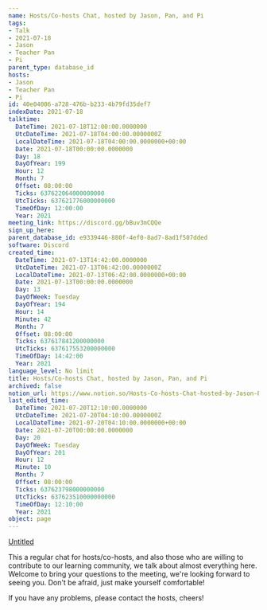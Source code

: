 ```yaml
---
name: Hosts/Co-hosts Chat, hosted by Jason, Pan, and Pi
tags:
- Talk
- 2021-07-18
- Jason
- Teacher Pan
- Pi
parent_type: database_id
hosts:
- Jason
- Teacher Pan
- Pi
id: 40e04006-a728-476b-b233-4b79fd35def7
indexDate: 2021-07-18
talktime:
  DateTime: 2021-07-18T12:00:00.0000000
  UtcDateTime: 2021-07-18T04:00:00.0000000Z
  LocalDateTime: 2021-07-18T04:00:00.0000000+00:00
  Date: 2021-07-18T00:00:00.0000000
  Day: 18
  DayOfYear: 199
  Hour: 12
  Month: 7
  Offset: 08:00:00
  Ticks: 637622064000000000
  UtcTicks: 637621776000000000
  TimeOfDay: 12:00:00
  Year: 2021
meeting_link: https://discord.gg/bBuv3mCQQe
sign_up_here: 
parent_database_id: e9339446-880f-4ef0-8ad7-8ad1f507dded
software: Discord
created_time:
  DateTime: 2021-07-13T14:42:00.0000000
  UtcDateTime: 2021-07-13T06:42:00.0000000Z
  LocalDateTime: 2021-07-13T06:42:00.0000000+00:00
  Date: 2021-07-13T00:00:00.0000000
  Day: 13
  DayOfWeek: Tuesday
  DayOfYear: 194
  Hour: 14
  Minute: 42
  Month: 7
  Offset: 08:00:00
  Ticks: 637617841200000000
  UtcTicks: 637617553200000000
  TimeOfDay: 14:42:00
  Year: 2021
language_level: No limit
title: Hosts/Co-hosts Chat, hosted by Jason, Pan, and Pi
archived: false
notion_url: https://www.notion.so/Hosts-Co-hosts-Chat-hosted-by-Jason-Pan-and-Pi-40e04006a728476bb2334b79fd35def7
last_edited_time:
  DateTime: 2021-07-20T12:10:00.0000000
  UtcDateTime: 2021-07-20T04:10:00.0000000Z
  LocalDateTime: 2021-07-20T04:10:00.0000000+00:00
  Date: 2021-07-20T00:00:00.0000000
  Day: 20
  DayOfWeek: Tuesday
  DayOfYear: 201
  Hour: 12
  Minute: 10
  Month: 7
  Offset: 08:00:00
  Ticks: 637623798000000000
  UtcTicks: 637623510000000000
  TimeOfDay: 12:10:00
  Year: 2021
object: page
---
```




[Untitled](https://www.notion.so/d637a27eb33f44cbb92a56c3359cc567)   



This a regular chat for hosts/co-hosts, and also those who are willing to contribute to our learning community, we talk about almost everything here. Welcome to bring your questions to the meeting, we're looking forward to seeing you. Don't be afraid, just make yourself comfortable!

If you have any problems, please contact the hosts, cheers!



